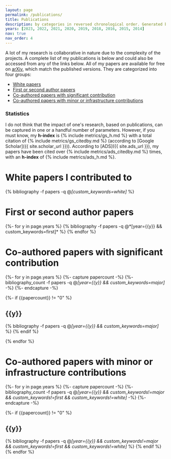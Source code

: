 ```yaml
---
layout: page
permalink: /publications/
title: Publications
description: by categories in reversed chronological order. Generated by NASA ADS with jekyll-scholar.
years: [2023, 2022, 2021, 2020, 2019, 2018, 2016, 2015, 2014]
nav: true
nav_order: 4
---
```


A lot of my research is collaborative in nature due to the complexity of the projects.
A complete list of my publications is below and could also be accessed from any of the links below.
All of my papers are available for free on [arXiv][arxiv_url], which match the published versions. They are categorized into four groups:

- [White papers](#white)
- [First or second author papers](#firstauthor)
- [Co-authored papers with significant contribution](#coauthor-major)
- [Co-authored papers with minor or infrastructure contributions](#coauthor-infra)

### Statistics

I do not think that the impact of one's research, based on publications, can be captured in one or a handful number of parameters.
However, if you must know, my **h-index** is  {% include metrics/gs_h.md %}  with a total citation of {% include metrics/gs_citedby.md %}  (according to [Google Scholar]({{ site.scholar_url }})). According to [ADS]({{ site.ads_url }}), my papers have been cited over {% include metrics/ads_citedby.md %} times, with an **h-index** of  {% include metrics/ads_h.md %}.

[arxiv_url]: https://arxiv.org/search/?query=kannawadi&searchtype=author&abstracts=show&order=-announced_date_first&size=50




<!-- _pages/publications.md -->
<div class="publications">

<a name="white">
<h1>White papers I contributed to</h1>
</a>

{% bibliography -f papers -q @*[custom_keywords=white]* %}

<a name="firstauthor">
<h1>First or second author papers</h1>
</a>
{%- for y in page.years %}
  {% bibliography -f papers -q @*[year={{y}} && custom_keywords=first]* %}
{% endfor %}

<a name="coauthor-major">
<h1>Co-authored papers with significant contribution</h1>
</a>

{%- for y in page.years %}
  {%- capture papercount -%}
    {%- bibliography_count -f papers -q @*[year={{y}} && custom_keywords=major]* -%}
  {%- endcapture -%}

  {%- if {{papercount}} != "0"  %}
    <h2 class="year">{{y}}</h2>
    {% bibliography -f papers -q @*[year={{y}} && custom_keywords=major]* %}
  {% endif %}

{% endfor %}

<a name="coauthor-infra">
<h1>Co-authored papers with minor or infrastructure contributions</h1>
</a>

{%- for y in page.years %}
  {%- capture papercount -%}
    {%- bibliography_count -f papers -q @*[year={{y}} && custom_keywords!=major && custom_keywords!=first && custom_keywords!=white]* -%}
  {%- endcapture -%}

  {%- if {{papercount}} != "0"  %}
    <h2 class="year">{{y}}</h2>
    {% bibliography -f papers -q @*[year={{y}} && custom_keywords!=major && custom_keywords!=first && custom_keywords!=white]* %}
  {% endif %}
{% endfor %}

</div>
